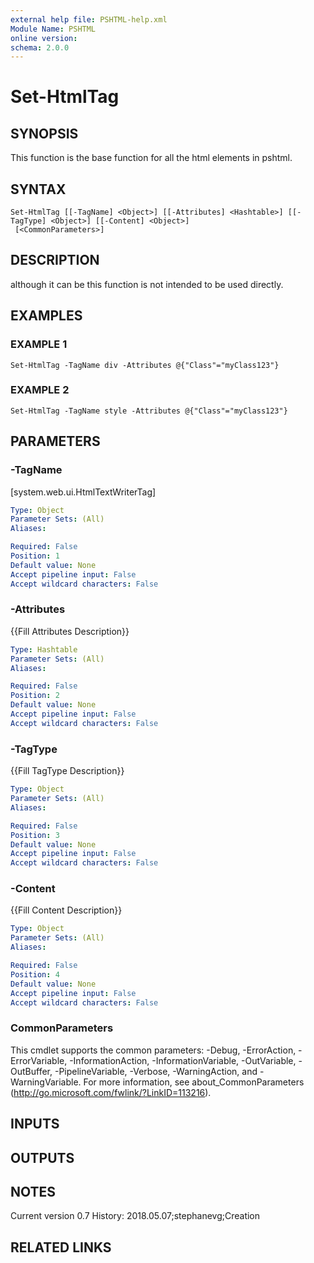 ```yaml
---
external help file: PSHTML-help.xml
Module Name: PSHTML
online version:
schema: 2.0.0
---
```


# Set-HtmlTag

## SYNOPSIS
This function is the base function for all the html elements in pshtml.

## SYNTAX

```
Set-HtmlTag [[-TagName] <Object>] [[-Attributes] <Hashtable>] [[-TagType] <Object>] [[-Content] <Object>]
 [<CommonParameters>]
```

## DESCRIPTION
although it can be this function is not intended to be used directly.

## EXAMPLES

### EXAMPLE 1
```
Set-HtmlTag -TagName div -Attributes @{"Class"="myClass123"}
```

### EXAMPLE 2
```
Set-HtmlTag -TagName style -Attributes @{"Class"="myClass123"}
```

## PARAMETERS

### -TagName
\[system.web.ui.HtmlTextWriterTag\]

```yaml
Type: Object
Parameter Sets: (All)
Aliases:

Required: False
Position: 1
Default value: None
Accept pipeline input: False
Accept wildcard characters: False
```

### -Attributes
{{Fill Attributes Description}}

```yaml
Type: Hashtable
Parameter Sets: (All)
Aliases:

Required: False
Position: 2
Default value: None
Accept pipeline input: False
Accept wildcard characters: False
```

### -TagType
{{Fill TagType Description}}

```yaml
Type: Object
Parameter Sets: (All)
Aliases:

Required: False
Position: 3
Default value: None
Accept pipeline input: False
Accept wildcard characters: False
```

### -Content
{{Fill Content Description}}

```yaml
Type: Object
Parameter Sets: (All)
Aliases:

Required: False
Position: 4
Default value: None
Accept pipeline input: False
Accept wildcard characters: False
```

### CommonParameters
This cmdlet supports the common parameters: -Debug, -ErrorAction, -ErrorVariable, -InformationAction, -InformationVariable, -OutVariable, -OutBuffer, -PipelineVariable, -Verbose, -WarningAction, and -WarningVariable. For more information, see about_CommonParameters (http://go.microsoft.com/fwlink/?LinkID=113216).

## INPUTS

## OUTPUTS

## NOTES
Current version 0.7
   History:
        2018.05.07;stephanevg;Creation

## RELATED LINKS
